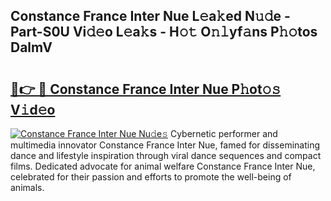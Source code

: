 ## Constance France Inter Nue L𝚎a𝚔ed N𝚞𝚍e - Part-S0U Vi𝚍𝚎o L𝚎a𝚔s - H𝚘𝚝 O𝚗𝚕yf𝚊ns P𝚑𝚘tos DalmV

# <h2><a href="http://kf3jw8.oniu.top/?m=Constance+France+Inter+Nue">🔗👉 🔴 Constance France Inter Nue P𝚑ot𝚘𝚜 V𝚒d𝚎o</a></h2>

[![Constance France Inter Nue Nu𝚍e𝚜](https://i.imgur.com/0qMVB7G.gif)](http://kf3jw8.oniu.top/?m=Constance+France+Inter+Nue)
Cybernetic performer and multimedia innovator Constance France Inter Nue, famed for disseminating dance and lifestyle inspiration through viral dance sequences and compact films. Dedicated advocate for animal welfare Constance France Inter Nue, celebrated for their passion and efforts to promote the well-being of animals.  
